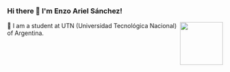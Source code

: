 ### Hi there 👋 I'm Enzo Ariel Sánchez!

<img align=right width=100 src="https://github.com/enzosanchezewe/enzosanchezewe/assets/62959641/9d50eff4-15e4-4719-b579-feb523bd027d"/>

🌱 I am a student at UTN (Universidad Tecnológica Nacional) of Argentina.